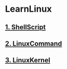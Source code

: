 # LearnLinux

## [1. ShellScript](/shell)
## [2. LinuxCommand](/command)
## [3. LinuxKernel](/kernel)
